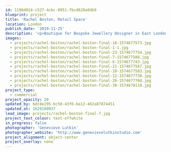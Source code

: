```yaml
---
id: 1196d024-c527-4cbc-8951-fbcd620a04b9
blueprint: project
title: 'Rachel Boston, Retail Space'
location: London
publish_date: '2019-11-25'
description: '<p>Boutique for Bespoke Jewellery Designer in East London</p><p>Photography: <a target="_blank" href="http://www.genevievelutkinstudio.com/">genevieve lutkin</a></p>'
images:
  - projects/rachel-boston/rachel-boston-final-16-1574677573.jpg
  - projects/rachel-boston/rachel-boston-final-1-1.jpg
  - projects/rachel-boston/rachel-boston-final-23-1574677754.jpg
  - projects/rachel-boston/rachel-boston-final-7-1574677588.jpg
  - projects/rachel-boston/rachel-boston-final-6-1574677743.jpg
  - projects/rachel-boston/rachel-boston-final-21-1574677567.jpg
  - projects/rachel-boston/rachel-boston-final-10-1574677583.jpg
  - projects/rachel-boston/rachel-boston-final-12-1574677738.jpg
  - projects/rachel-boston/rachel-boston-final-26-1574677760.jpg
  - projects/rachel-boston/rachel-boston-final-30-1574678110.jpg
project_type:
  - commercial
project_opacity: 20
updated_by: 6dc8e295-bc50-43f6-ba12-462a87874451
updated_at: 1629189937
lead_image: projects/rachel-boston-final-7.jpg
project_text_colour: text-offwhite
in_progress: false
photographer: 'Genevieve Lutkin'
photographer_website: 'http://www.genevievelutkinstudio.com'
project_alignment: object-center
project_overlay: none
---
```

